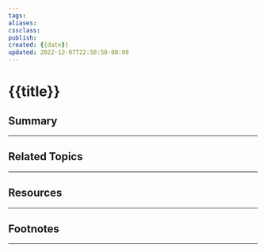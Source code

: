 ```yaml
---
tags:
aliases:
cssclass:
publish:
created: {{date}}
updated: 2022-12-07T22:58:58-08:00
---
```

# {{title}}

## Summary

---

## Related Topics

---

## Resources

---

## Footnotes

---